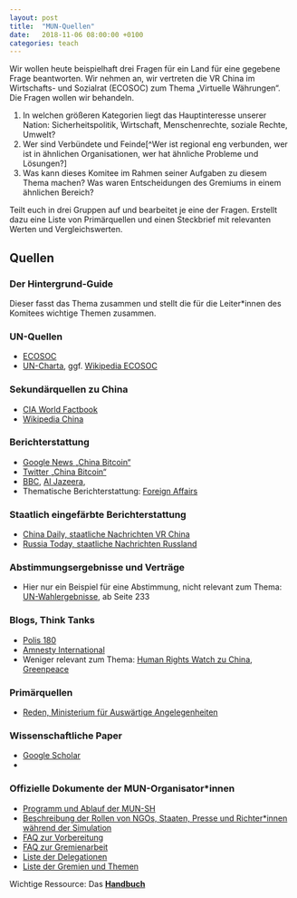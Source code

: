 ```yaml
---
layout: post
title:  "MUN-Quellen"
date:   2018-11-06 08:00:00 +0100
categories: teach
---
```

Wir wollen heute beispielhaft drei Fragen für ein Land für eine gegebene Frage beantworten. Wir nehmen an, wir vertreten die VR China im Wirtschafts- und Sozialrat (ECOSOC) zum Thema „Virtuelle Währungen“. Die Fragen wollen wir behandeln.

<!--more-->

1. In welchen größeren Kategorien liegt das Hauptinteresse unserer Nation: Sicherheitspolitik, Wirtschaft, Menschenrechte, soziale Rechte, Umwelt?
2. Wer sind Verbündete und Feinde[^Wer ist regional eng verbunden, wer ist in ähnlichen Organisationen, wer hat ähnliche Probleme und Lösungen?]
3. Was kann dieses Komitee im Rahmen seiner Aufgaben zu diesem Thema machen? Was waren Entscheidungen des Gremiums in einem ähnlichen Bereich?

Teilt euch in drei Gruppen auf und bearbeitet je eine der Fragen. Erstellt dazu eine Liste von Primärquellen und einen Steckbrief mit relevanten Werten und Vergleichswerten.

## Quellen
### Der Hintergrund-Guide
Dieser fasst das Thema zusammen und stellt die für die Leiter\*innen des Komitees wichtige Themen zusammen.
### UN-Quellen
 - [ECOSOC](https://www.un.org/ecosoc/en/home)
 - [UN-Charta](https://www.unric.org/html/german/pdf/charta.pdf), ggf. [Wikipedia ECOSOC](https://de.wikipedia.org/wiki/Wirtschafts-_und_Sozialrat_der_Vereinten_Nationen)

### Sekundärquellen zu China
 - [CIA World Factbook](https://www.cia.gov/library/publications/the-world-factbook/geos/ch.html)
 - [Wikipedia China](https://de.wikipedia.org/wiki/Volksrepublik_China)

### Berichterstattung
 - [Google News „China Bitcoin“](https://news.google.com/search?q=China%20Bitcoin&hl=de&gl=DE&ceid=DE%3Ade)
 - [Twitter „China Bitcoin“](https://twitter.com/search?src=typd&q=china%20bitcoin)
 - [BBC](http://www.bbc.com/), [Al Jazeera](https://www.aljazeera.com/), 
 - Thematische Berichterstattung: [Foreign Affairs](https://www.foreignaffairs.com/regions/china)

### Staatlich eingefärbte Berichterstattung
 - [China Daily, staatliche Nachrichten VR China](http://www.chinadaily.com.cn/)
 - [Russia Today, staatliche Nachrichten Russland](https://deutsch.rt.com/)

### Abstimmungsergebnisse und Verträge
 - Hier nur ein Beispiel für eine Abstimmung, nicht relevant zum Thema: [UN-Wahlergebnisse](https://library.un.org/sites/library.un.org/files/itp/a71-parti.pdf), ab Seite 233


### Blogs, Think Tanks
 - [Polis 180](https://polis180.org/blog/2018/04/21/polis-teatime-digitization-in-china/)
 - [Amnesty International](https://www.amnesty.de/suche?keys=china)
 - Weniger relevant zum Thema: [Human Rights Watch zu China](https://www.hrw.org/de/sitesearch/China), [Greenpeace](https://www.greenpeace.org/international/?s=china&orderby=relevant)

### Primärquellen
 - [Reden, Ministerium für Auswärtige Angelegenheiten](https://www.fmprc.gov.cn/mfa_eng/wjb_663304/wjbz_663308/2461_663310/)

### Wissenschaftliche Paper
 - [Google Scholar](https://scholar.google.de/scholar?hl=de&as_sdt=0%2C5&q=bitcoin+china&btnG=&oq=bitcoin+china)
 - 
### Offizielle Dokumente der MUN-Organisator\*innen
 - [Programm und Ablauf der MUN-SH](https://www.mun-sh.de/MUNdi/pages/mun-sh/programm/)
 - [Beschreibung der Rollen von NGOs, Staaten, Presse und Richter\*innen während der Simulation](https://www.mun-sh.de/MUNdi/pages/mun-sh/moeglichkeiten/)
 - [FAQ zur Vorbereitung](https://www.mun-sh.de/MUNdi/pages/mun-sh/faq/#3)
 - [FAQ zur Gremienarbeit](https://www.mun-sh.de/MUNdi/pages/mun-sh/faq/#5)
 - [Liste der Delegationen](https://www.mun-sh.de/MUNdi/pages/meinmunsh/delegationen)
 - [Liste der Gremien und Themen](https://www.mun-sh.de/MUNdi/pages/meinmunsh/gremien/)

Wichtige Ressource: Das **[Handbuch](https://handbuch.dmun.de/)**

